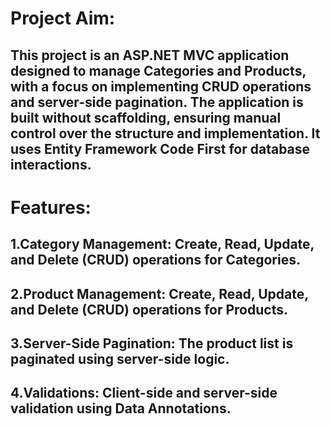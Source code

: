 # Project Aim:
## This project is an ASP.NET MVC application designed to manage Categories and Products, with a focus on implementing CRUD operations and server-side pagination. The application is built without scaffolding, ensuring manual control over the structure and implementation. It uses Entity Framework Code First for database interactions.

# Features:
## 1.Category Management: Create, Read, Update, and Delete (CRUD) operations for Categories.
## 2.Product Management: Create, Read, Update, and Delete (CRUD) operations for Products.
## 3.Server-Side Pagination: The product list is paginated using server-side logic.
## 4.Validations: Client-side and server-side validation using Data Annotations.
